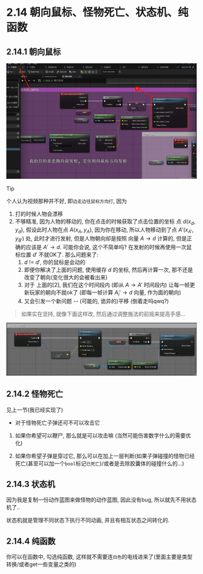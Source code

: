 # 2.14 朝向鼠标、怪物死亡、状态机、纯函数
## 2.14.1 朝向鼠标

![Clip_2024-06-09_17-20-04.png](./Clip_2024-06-09_17-20-04.png)

> [!TIP]
> 个人认为视频那种并不好, 即`边走边往鼠标方向打`, 因为
> 1. 打的时候人物会漂移
> 2. 不够精准, 因为人物的移动的, 你在点击的时候获取了点击位置的坐标 点 $d(x_d, y_d)$, 假设此时人物在点 $A(x_A, y_A)$, 因为你在移动, 所以人物移动到了点 $A'(x_{A'}, y_{B'})$ 处, 此时才进行发射, 但是人物朝向却是按照 向量 $A \to d$ 计算的, 但是正确的应该是 $A' \to d$. 可能你会说, 这个不简单吗? 在发射的时候再使用一次鼠标位置 $d'$ 不就OK了. 那么问题来了:
>     1. $d$ != $d'$, 你的鼠标是会动的
>     2. 即便你解决了上面的问题, 使用缓存 $d$ 的坐标, 然后再计算一次, 那不还是改变了朝向(变化很大的会被看出来)
>     3. 对于 上面的[2], 我们在这个时间段内 (即从 $A \to A'$ 时间段内) 让每一帧更新玩家的朝向不就ok了 (即每一帧计算 $A_i' \to d$ 向量, 作为面的朝向)
>     4. 又会引发一个新问题 -- (可能的, 诡异的)平移 (倒着走吗qwq?)

> 如果实在坚持, 就像下面这样改, 然后通过调整施法的前摇来提高手感...

![Clip_2024-06-09_17-52-31.png](./Clip_2024-06-09_17-52-31.png)


## 2.14.2 怪物死亡
见上一节(我已经实现了)

- 对于怪物死亡子弹还可不可以攻击它

1. 如果你希望可以鞭尸, 那么就是可以攻击嘛 (当然可能伤害数字什么的需要优化)

2. 如果你希望子弹是穿过它, 那么可以在加上一层判断(如果子弹碰撞的怪物已经死亡(甚至可以加一个`bool`标记`已死亡`)/或者是去除胶囊体的碰撞什么的...)

## 2.14.3 状态机
因为我是复制一份动作蓝图来做怪物的动作蓝图, 因此没有bug, 所以就先不用状态机了..

状态机就是管理不同状态下执行不同动画, 并且有相互状态之间转化的.

## 2.14.4 纯函数
你可以在函数中, 勾选纯函数, 这样就不需要连`白色`的电线进来了(里面主要是类型转换/或者get一些变量之类的)